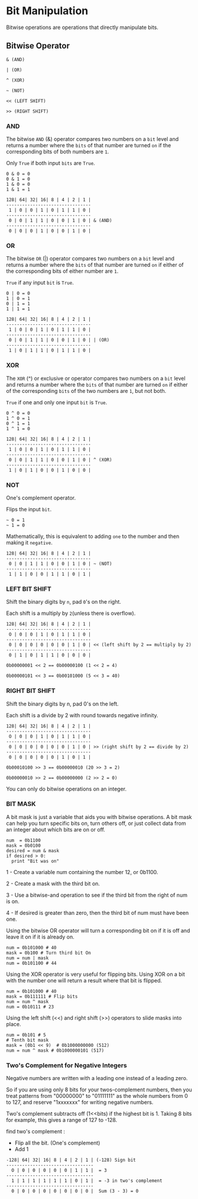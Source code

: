 # Bit Manipulation

Bitwise operations are operations that directly manipulate bits.

## Bitwise Operator

```
& (AND)

| (OR)

^ (XOR)

~ (NOT)

<< (LEFT SHIFT)

>> (RIGHT SHIFT)
```

### AND

The bitwise `AND` (&) operator compares two numbers on a `bit` level and returns a number where the `bits` of that number are turned `on` if the corresponding bits of both numbers are `1`.

Only `True` if both input `bits` are `True`.

```
0 & 0 = 0
0 & 1 = 0
1 & 0 = 0
1 & 1 = 1
```

```
128| 64| 32| 16| 8 | 4 | 2 | 1 |
--------------------------------
 1 | 0 | 0 | 1 | 0 | 1 | 1 | 0 |
--------------------------------
 0 | 0 | 1 | 1 | 0 | 0 | 1 | 0 | & (AND)
--------------------------------
 0 | 0 | 0 | 1 | 0 | 0 | 1 | 0 |
 ```

### OR

The bitwise `OR` (|) operator compares two numbers on a `bit` level and returns a number where the `bits` of that number are turned `on` if either of the corresponding bits of either number are `1`.

`True` if any input `bit` is `True`.

```
0 | 0 = 0
1 | 0 = 1
0 | 1 = 1
1 | 1 = 1
```

```
128| 64| 32| 16| 8 | 4 | 2 | 1 |
--------------------------------
 1 | 0 | 0 | 1 | 0 | 1 | 1 | 0 |
--------------------------------
 0 | 0 | 1 | 1 | 0 | 0 | 1 | 0 | | (OR)
--------------------------------
 1 | 0 | 1 | 1 | 0 | 1 | 1 | 0 |
```

### XOR

The `XOR` (^) or exclusive or operator compares two numbers on a `bit` level and returns a number where the `bits` of that number are turned `on` if either of the corresponding `bits` of the two numbers are `1`, but not both.

`True` if one and only one input `bit` is `True`.

```
0 ^ 0 = 0
1 ^ 0 = 1
0 ^ 1 = 1
1 ^ 1 = 0
```

```
128| 64| 32| 16| 8 | 4 | 2 | 1 |
--------------------------------
 1 | 0 | 0 | 1 | 0 | 1 | 1 | 0 |
--------------------------------
 0 | 0 | 1 | 1 | 0 | 0 | 1 | 0 | ^ (XOR)
--------------------------------
 1 | 0 | 1 | 0 | 0 | 1 | 0 | 0 |
```

### NOT

One's complement operator.

Flips the input `bit`.

```
~ 0 = 1
~ 1 = 0
```
Mathematically, this is equivalent to adding `one` to the number and then making it `negative`.

```
128| 64| 32| 16| 8 | 4 | 2 | 1 |
--------------------------------
 0 | 0 | 1 | 1 | 0 | 0 | 1 | 0 | ~ (NOT)
--------------------------------
 1 | 1 | 0 | 0 | 1 | 1 | 0 | 1 |
```

### LEFT BIT SHIFT

Shift the binary digits by `n`, pad `0`'s on the right.

Each shift is a multiply by `2`(unless there is overflow).

```
128| 64| 32| 16| 8 | 4 | 2 | 1 |
--------------------------------
 O | 0 | 0 | 1 | 0 | 1 | 1 | 0 |
--------------------------------
 0 | 0 | 0 | 0 | 0 | 0 | 1 | 0 | << (left shift by 2 == multiply by 2)
--------------------------------
 0 | 1 | 0 | 1 | 1 | 0 | 0 | 0 |
```

```
0b00000001 << 2 == 0b00000100 (1 << 2 = 4)

0b00000101 << 3 == 0b00101000 (5 << 3 = 40)
```


### RIGHT BIT SHIFT

Shift the binary digits by n, pad 0's on the left.

Each shift is a divide by 2 with round towards negative infinity.

```
128| 64| 32| 16| 8 | 4 | 2 | 1 |
--------------------------------
 O | 0 | 0 | 1 | 0 | 1 | 1 | 0 |
--------------------------------
 0 | 0 | 0 | 0 | 0 | 0 | 1 | 0 | >> (right shift by 2 == divide by 2)
--------------------------------
 0 | 0 | 0 | 0 | 0 | 1 | 0 | 1 |
```

```
0b00010100 >> 3 == 0b00000010 (20 >> 3 = 2)

0b00000010 >> 2 == 0b00000000 (2 >> 2 = 0)
```
You can only do bitwise operations on an integer.

### BIT MASK

A bit mask is just a variable that aids you with bitwise operations. A bit mask can help you turn specific bits on, turn others off, or just collect data from an integer about which bits are on or off.

```
num  = 0b1100
mask = 0b0100
desired = num & mask
if desired > 0:
  print "Bit was on"
```


1 - Create a variable num containing the number 12, or 0b1100.

2 - Create a mask with the third bit on.

3 - Use a bitwise-and operation to see if the third bit from the right of num is on.

4 - If desired is greater than zero, then the third bit of num must have been one.



Using the bitwise OR operator will turn a corresponding bit on if it is off and leave it on if it is already on.

```
num = 0b101000 # 40
mask = 0b100 # Turn third bit On
num = num | mask
num = 0b101100 # 44
```

Using the XOR operator is very useful for flipping bits. Using XOR on a bit with the number one will return a result where that bit is flipped.


```
num = 0b101000 # 40
mask = 0b111111 # Flip bits
num = num ^ mask
num = 0b10111 # 23
```

Using the left shift (<<) and right shift (>>) operators to slide masks into place.

```
num = 0b101 # 5
# Tenth bit mask
mask = (0b1 << 9)  # 0b1000000000 (512)
num = num ^ mask # 0b1000000101 (517)
```

### Two's Complement for Negative Integers

Negative numbers are written with a leading one instead of a leading zero.

So if you are using only 8 bits for your twos-complement numbers, then you treat patterns from "00000000" to "01111111" as the whole numbers from 0 to 127, and reserve "1xxxxxxx" for writing negative numbers.

Two's complement subtracts off (1<<bits) if the highest bit is 1. Taking 8 bits for example, this gives a range of 127 to -128.

find two's complement :
  - Flip all the bit. (One's complement)
  - Add 1

```
-128| 64| 32| 16| 8 | 4 | 2 | 1 | (-128) Sign bit
---------------------------------
  O | 0 | 0 | 0 | 0 | 0 | 1 | 1 |  = 3
---------------------------------
  1 | 1 | 1 | 1 | 1 | 1 | 0 | 1 |  = -3 in two's complement
---------------------------------
  0 | 0 | 0 | 0 | 0 | 0 | 0 | 0 |  Sum (3 - 3) = 0
```
